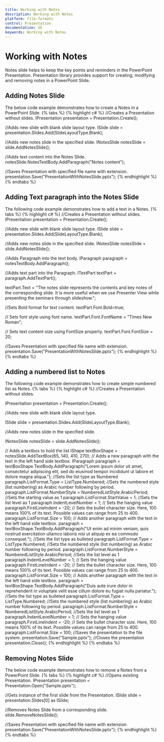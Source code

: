 ```yaml
---
title: Working with Notes
description: Working with Notes
platform: file-formats 
control: Presentation
documentation: UG
keywords: Working with Notes
---
```


# Working with Notes

Notes slide helps to keep the key points and reminders in the PowerPoint Presentation. Presentation library provides support for creating, modifying and removing notes in a PowerPoint Slide. 

## Adding Notes Slide

The below code example demonstrates how to create a Notes in a PowerPoint Slide.
{% tabs %}
{% highlight c# %}
//Creates a Presentation without slides.
IPresentation presentation = Presentation.Create();

//Adds new slide with blank slide layout type.
ISlide slide = presentation.Slides.Add(SlideLayoutType.Blank);

//Adds new notes slide in the specified slide.
INotesSlide notesSlide = slide.AddNotesSlide();

//Adds text content into the Notes Slide.
notesSlide.NotesTextBody.AddParagraph("Notes content");

//Saves Presentation with specified file name with extension.
presentation.Save("PresentationWithNotesSlide.pptx");
{% endhighlight %}
{% endtabs %}

## Adding Text paragraph into the Notes Slide

The following code example demonstrates how to add a text in a Notes. 
{% tabs %}
{% highlight c# %}
//Creates a Presentation without slides.
IPresentation presentation = Presentation.Create();

//Adds new slide with blank slide layout type.
ISlide slide = presentation.Slides.Add(SlideLayoutType.Blank);

//Adds new notes slide in the specified slide.
INotesSlide notesSlide = slide.AddNotesSlide();

//Adds Paragraph into the text body.
IParagraph paragraph = notesTextBody.AddParagraph();

//Adds text part into the Paragraph.
ITextPart textPart = paragraph.AddTextPart();

textPart.Text = "The notes slide represents the contents and key notes of the corresponding slide. It is more useful when we use Presenter View while presenting the seminars through slideshow.";

//Sets Bold format for text content.
textPart.Font.Bold=true;

// Sets font style using font name.
textPart.Font.FontName = "Times New Roman";

// Sets text content size using FontSize property.
textPart.Font.FontSize = 20;

//Saves Presentation with specified file name with extension.
presentation.Save("PresentationWithNotesSlide.pptx");
{% endhighlight %}
{% endtabs %}

## Adding a numbered list to Notes

The following code example demonstrates how to create simple numbered list as Notes.
{% tabs %}
{% highlight c# %}
//Creates a Presentation without slides.

IPresentation presentation = Presentation.Create();

//Adds new slide with blank slide layout type.

ISlide slide = presentation.Slides.Add(SlideLayoutType.Blank);

//Adds new notes slide in the specified slide.

INotesSlide notesSlide = slide.AddNotesSlide();

// Adds a textbox to hold the list 
IShape textBoxShape = notesSlide.AddTextBox(65, 140, 410, 270); 
// Adds a new paragraph with the text in the left hand side textbox. 
IParagraph paragraph = textBoxShape.TextBody.AddParagraph("Lorem ipsum dolor sit amet, consectetur adipiscing elit, sed do eiusmod tempor incididunt ut labore et dolore magna aliqua."); 
//Sets the list type as Numbered 
paragraph.ListFormat.Type = ListType.Numbered;
 //Sets the numbered style (list numbering) as Arabic number following by period. 
paragraph.ListFormat.NumberStyle = NumberedListStyle.ArabicPeriod; 
//Sets the starting value as 1 
paragraph.ListFormat.StartValue = 1;
//Sets the list level as 1 
paragraph.IndentLevelNumber = 1;
// Sets the hanging value 
paragraph.FirstLineIndent = -20;
// Sets the bullet character size. Here, 100 means 100% of its text. Possible values can range from 25 to 400. 
paragraph.ListFormat.Size = 100;
// Adds another paragraph with the text in the left hand side textbox. 
paragraph = textBoxShape.TextBody.AddParagraph("Ut enim ad minim veniam, quis nostrud exercitation ullamco laboris nisi ut aliquip ex ea commodo consequat."); 
//Sets the list type as bulleted 
paragraph.ListFormat.Type = ListType.Numbered; 
//Sets the numbered style (list numbering) as Arabic number following by period. 
paragraph.ListFormat.NumberStyle = NumberedListStyle.ArabicPeriod; 
//Sets the list level as 1 
paragraph.IndentLevelNumber = 1; 
// Sets the hanging value 
paragraph.FirstLineIndent = -20; 
// Sets the bullet character size. Here, 100 means 100% of its text. Possible values can range from 25 to 400. 
paragraph.ListFormat.Size = 100; 
// Adds another paragraph with the text in the left hand side textbox. 
paragraph = textBoxShape.TextBody.AddParagraph("Duis aute irure dolor in reprehenderit in voluptate velit esse cillum dolore eu fugiat nulla pariatur."); 
//Sets the list type as bulleted 
paragraph.ListFormat.Type = ListType.Numbered; 
//Sets the numbered style (list numbering) as Arabic number following by period. 
paragraph.ListFormat.NumberStyle = NumberedListStyle.ArabicPeriod; 
//Sets the list level as 1 
paragraph.IndentLevelNumber = 1; 
// Sets the hanging value 
paragraph.FirstLineIndent = -20; 
// Sets the bullet character size. Here, 100 means 100% of its text. Possible values can range from 25 to 400. 
paragraph.ListFormat.Size = 100; 
//Saves the presentation to the file system. 
presentation.Save("Sample.pptx"); 
//Closes the presentation 
presentation.Close();
{% endhighlight %}
{% endtabs %}

## Removing Notes Slide

The below code example demonstrates how to remove a Notes from a PowerPoint Slide.
{% tabs %}
{% highlight c# %}
//Opens existing Presentation.
IPresentation presentation = Presentation.Open("Sample.pptx");

//Gets instance of the first slide from the Presentation.
ISlide slide = presentation.Slides[0] as ISlide;

//Removes Notes Slide from a corresponding slide.
slide.RemoveNotesSlide();

//Saves Presentation with specified file name with extension.
presentation.Save("PresentationWithNotesSlide.pptx");
{% endhighlight %}
{% endtabs %}
